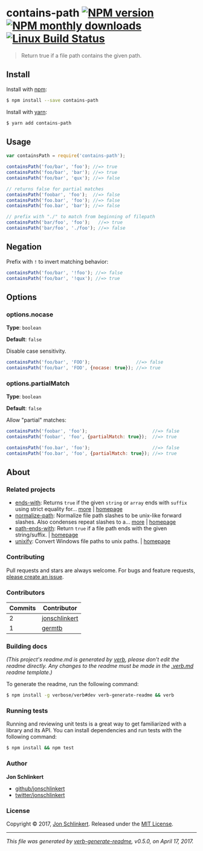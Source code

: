 # contains-path [![NPM version](https://img.shields.io/npm/v/contains-path.svg?style=flat)](https://www.npmjs.com/package/contains-path) [![NPM monthly downloads](https://img.shields.io/npm/dm/contains-path.svg?style=flat)](https://npmjs.org/package/contains-path) [![Linux Build Status](https://img.shields.io/travis/jonschlinkert/contains-path.svg?style=flat&label=Travis)](https://travis-ci.org/jonschlinkert/contains-path)

> Return true if a file path contains the given path.

## Install

Install with [npm](https://www.npmjs.com/):

```sh
$ npm install --save contains-path
```

Install with [yarn](https://yarnpkg.com):

```sh
$ yarn add contains-path
```

## Usage

```js
var containsPath = require('contains-path');

containsPath('foo/bar', 'foo'); //=> true
containsPath('foo/bar', 'bar'); //=> true
containsPath('foo/bar', 'qux'); //=> false

// returns false for partial matches
containsPath('foobar', 'foo');  //=> false
containsPath('foo.bar', 'foo'); //=> false
containsPath('foo.bar', 'bar'); //=> false

// prefix with "./" to match from beginning of filepath
containsPath('bar/foo', 'foo');   //=> true
containsPath('bar/foo', './foo'); //=> false
```

## Negation

Prefix with `!` to invert matching behavior:

```js
containsPath('foo/bar', '!foo'); //=> false
containsPath('foo/bar', '!qux'); //=> true
```

## Options

### options.nocase

**Type**: `boolean`

**Default**: `false`

Disable case sensitivity.

```js
containsPath('foo/bar', 'FOO');                 //=> false
containsPath('foo/bar', 'FOO', {nocase: true}); //=> true
```

### options.partialMatch

**Type**: `boolean`

**Default**: `false`

Allow "partial" matches:

```js
containsPath('foobar', 'foo');                        //=> false                 
containsPath('foobar', 'foo', {partialMatch: true});  //=> true 

containsPath('foo.bar', 'foo');                       //=> false                 
containsPath('foo.bar', 'foo', {partialMatch: true}); //=> true 
```

## About

### Related projects

* [ends-with](https://www.npmjs.com/package/ends-with): Returns `true` if the given `string` or `array` ends with `suffix` using strict equality for… [more](https://github.com/jonschlinkert/ends-with) | [homepage](https://github.com/jonschlinkert/ends-with "Returns `true` if the given `string` or `array` ends with `suffix` using strict equality for comparisons.")
* [normalize-path](https://www.npmjs.com/package/normalize-path): Normalize file path slashes to be unix-like forward slashes. Also condenses repeat slashes to a… [more](https://github.com/jonschlinkert/normalize-path) | [homepage](https://github.com/jonschlinkert/normalize-path "Normalize file path slashes to be unix-like forward slashes. Also condenses repeat slashes to a single slash and removes and trailing slashes unless disabled.")
* [path-ends-with](https://www.npmjs.com/package/path-ends-with): Return `true` if a file path ends with the given string/suffix. | [homepage](https://github.com/jonschlinkert/path-ends-with "Return `true` if a file path ends with the given string/suffix.")
* [unixify](https://www.npmjs.com/package/unixify): Convert Windows file paths to unix paths. | [homepage](https://github.com/jonschlinkert/unixify "Convert Windows file paths to unix paths.")

### Contributing

Pull requests and stars are always welcome. For bugs and feature requests, [please create an issue](../../issues/new).

### Contributors

| **Commits** | **Contributor** | 
| --- | --- |
| 2 | [jonschlinkert](https://github.com/jonschlinkert) |
| 1 | [germtb](https://github.com/germtb) |

### Building docs

_(This project's readme.md is generated by [verb](https://github.com/verbose/verb-generate-readme), please don't edit the readme directly. Any changes to the readme must be made in the [.verb.md](.verb.md) readme template.)_

To generate the readme, run the following command:

```sh
$ npm install -g verbose/verb#dev verb-generate-readme && verb
```

### Running tests

Running and reviewing unit tests is a great way to get familiarized with a library and its API. You can install dependencies and run tests with the following command:

```sh
$ npm install && npm test
```

### Author

**Jon Schlinkert**

* [github/jonschlinkert](https://github.com/jonschlinkert)
* [twitter/jonschlinkert](https://twitter.com/jonschlinkert)

### License

Copyright © 2017, [Jon Schlinkert](https://github.com/jonschlinkert).
Released under the [MIT License](LICENSE).

***

_This file was generated by [verb-generate-readme](https://github.com/verbose/verb-generate-readme), v0.5.0, on April 17, 2017._